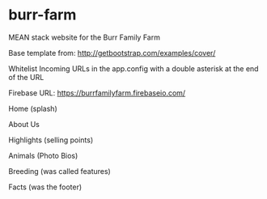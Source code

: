 # burr-farm
MEAN stack website for the Burr Family Farm

Base template from:
http://getbootstrap.com/examples/cover/

Whitelist Incoming URLs in the app.config with a double asterisk at the end of the URL

Firebase URL:
https://burrfamilyfarm.firebaseio.com/



Home (splash)

About Us

Highlights (selling points)

Animals (Photo Bios)

Breeding (was called features)

Facts (was the footer)